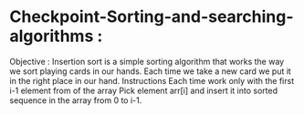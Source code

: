 # Checkpoint-Sorting-and-searching-algorithms : 
Objective : 
Insertion sort is a simple sorting algorithm that works the way we sort playing cards in our hands. Each time we take a new card we put it in the right place in our hand. 
Instructions
Each time work only with the first i-1 element from of the array
Pick element arr[i] and insert it into sorted sequence in the array from 0 to i-1.
